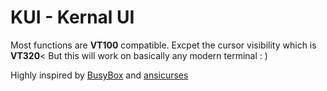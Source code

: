# KUI - Kernal UI

Most functions are **VT100** compatible.
Excpet the cursor visibility which is **VT320**<
But this will work on basically any modern terminal : )

Highly inspired by [BusyBox](https://www.busybox.net) and [ansicurses](https://github.com/byllgrim/ansicurses)
